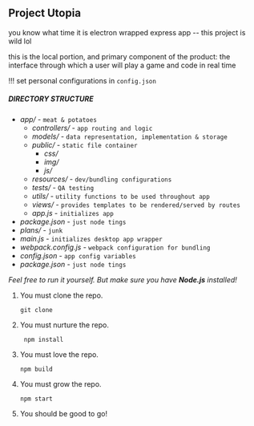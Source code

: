 ## Project Utopia

you know what time it is
electron wrapped express app -- this project is wild lol

this is the local portion, and primary component of the product: the interface
through which a user will play a game and code in real time

!!! set personal configurations in `config.json`

##### DIRECTORY STRUCTURE

* _app/_ - `meat & potatoes`
    * _controllers/_ - `app routing and logic`
    * _models/_ - `data representation, implementation & storage`
    * _public/_ - `static file container`
        * _css/_
        * _img/_
        * _js/_
    * _resources/_ - `dev/bundling configurations`
    * _tests/_ - `QA testing`
    * _utils/_ - `utility functions to be used throughout app`
    * _views/_ - `provides templates to be rendered/served by routes`
    * _app.js_ - `initializes app`
* _package.json_ - `just node tings`
* _plans/_ - `junk`
* _main.js_ - `initializes desktop app wrapper`
* _webpack.config.js_ - `webpack configuration for bundling`
* _config.json_ - `app config variables`
* _package.json_ - `just node tings`


_Feel free to run it yourself. But make sure you have **Node.js** installed!_

1. You must clone the repo.

    ``` git clone ```
2. You must nurture the repo.

    ``` npm install```
3. You must love the repo.

    ``` npm build ```
4. You must grow the repo.

    ``` npm start ```
5. You should be good to go!
